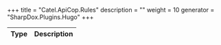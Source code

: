 

+++
title = "Catel.ApiCop.Rules" 
description = ""
weight = 10
generator = "SharpDox.Plugins.Hugo"
+++

Type|Description
---|---

